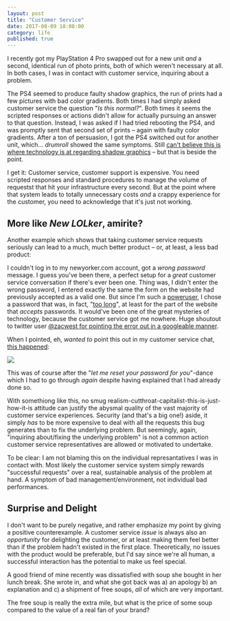 ```yaml
---
layout: post
title: "Customer Service"
date: 2017-08-09 18:08:00
category: life
published: true
---
```



I recently got my PlayStation 4 Pro swapped out for a new unit *and* a second, identical run of photo prints, both of which weren't necessary at all. In both cases, I was in contact with customer service, inquiring about a problem. 

The PS4 seemed to produce faulty shadow graphics, the run of prints had a few pictures with bad color gradients. Both times I had simply asked customer service the question "*Is this normal?*". Both times it seems the scripted responses or actions didn't allow for actually pursuing an answer to that question. Instead, I was asked if I had tried rebooting the PS4, and was promptly sent that second set of prints – again with faulty color gradients. After a ton of persuasion, I got the PS4 switched out for another unit, which... *drumroll* showed the same symptoms. Still [can't believe this is where technology is at regarding shadow graphics](https://twitter.com/tschoof/status/851830545008951296) – but that is beside the point.

I get it: Customer service, customer support is expensive. You need scripted responses and standard procedures to manage the volume of requestst that hit your infrastructure every second. But at the point where that system leads to totally unnecessary costs *and* a crappy experience for the customer, you need to acknowledge that it's just not working.

## More like *New LOLker*, amirite?

Another example which shows that taking customer service requests seriously can lead to a much, much better product – or, at least, a less bad product:

I couldn't log in to my newyorker.com account, got a *wrong password* message. I guess you've been there, a perfect setup for a *great* customer service conversation if there's ever been one. Thing was, I didn't enter the wrong password, I entered exactly the same the form on the website had previously accepted as a valid one. But since I'm such a [poweruser](https://1password.com/), I chose a password that was, in fact, "[too long](https://www.xkcd.com/936/)", at least for the part of the website that *accepts* passwords. It would've been one of the great mysteries of technology, because the customer service got me nowhere. Huge shoutout to twitter user [@zacwest for pointing the error out in a googleable manner](https://twitter.com/tschoof/status/854786468958621696).

When I pointed, eh, *wanted to* point this out in my customer service chat, [this happened](https://twitter.com/tschoof/status/854786813344587776):

<p class="pic"><a href="http://blog.timmschoof.com/images/newyorker_cs.jpg"><img src="http://blog.timmschoof.com/images/newyorker_cs.jpg"></a></p>

This was of course after the "*let me reset your password for you*"-dance which I had to go through *again* despite having explained that I had already done so.

With somethiong like this, no smug realism-cutthroat-capitalist-this-is-just-how-it-is attitude can justify the abysmal quality of the vast majority of customer service experiences. Security (and that's a big one!) aside, it simply *has* to be more expensive to deal with all the requests this bug generates than to fix the underlying problem. But seemingly, again, "inquiring about/fixing the underlying problem" is not a common action customer service representatives are allowed or motivated to undertake. 

To be clear: I am not blaming this on the individual represantatives I was in contact with. Most likely the customer service system simply rewards "successful requests" over a real, sustainable analysis of the problem at hand. A symptom of bad management/environment, not individual bad performances. 

## Surprise and Delight

I don't want to be purely negative, and rather emphasize my point by giving a positive counterexample. A customer service *issue* is always also an *opportunity* for delighting the customer, or at least making them feel better than if the problem hadn't existed in the first place. Theoretically, no issues with the product would be preferable, but I'd say since we're all human, a successful interaction has the potential to make us feel special.

A good friend of mine recently was dissatisfied with soup she bought in her lunch break. She wrote in, and what she got back was a) an apology b) an explanation and c) a shipment of free soups, *all* of which are very important. 

The free soup is really the extra mile, but what is the price of some soup compared to the value of a real fan of your brand?
